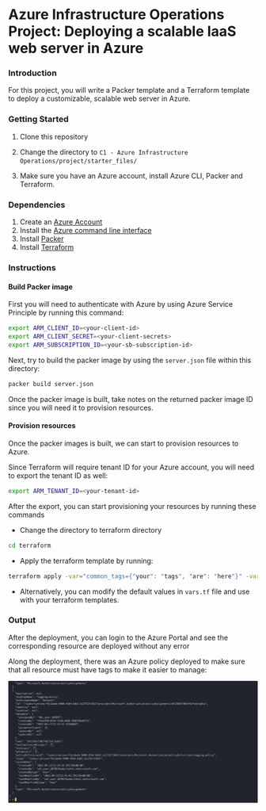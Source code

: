 # Azure Infrastructure Operations Project: Deploying a scalable IaaS web server in Azure

### Introduction
For this project, you will write a Packer template and a Terraform template to deploy a customizable, scalable web server in Azure.

### Getting Started
1. Clone this repository

2. Change the directory to `C1 - Azure Infrastructure Operations/project/starter_files/`

3. Make sure you have an Azure account, install Azure CLI, Packer and Terraform.

### Dependencies
1. Create an [Azure Account](https://portal.azure.com)
2. Install the [Azure command line interface](https://docs.microsoft.com/en-us/cli/azure/install-azure-cli?view=azure-cli-latest)
3. Install [Packer](https://www.packer.io/downloads)
4. Install [Terraform](https://www.terraform.io/downloads.html)

### Instructions

#### Build Packer image

First you will need to authenticate with Azure by using Azure Service Principle by running this command:

```bash
export ARM_CLIENT_ID=<your-client-id>
export ARM_CLIENT_SECRET=<your-client-secrets>
export ARM_SUBSCRIPTION_ID=<your-sb-subscription-id>
```

Next, try to build the packer image by using the `server.json` file within this directory:

```bash
packer build server.json
```

Once the packer image is built, take notes on the returned packer image ID since you will need it to provision resources.

#### Provision resources

Once the packer images is built, we can start to provision resources to Azure.

Since Terraform will require tenant ID for your Azure account, you will need to export the tenant ID as well:

```bash
export ARM_TENANT_ID=<your-tenant-id>
```

After the export, you can start provisioning your resources by running these commands

- Change the directory to terraform directory

```bash
cd terraform
```

- Apply the terraform template by running:

```bash
terraform apply -var="common_tags={"your": "tags", "are": "here"}" -var="image_id=<your packer image id>" -vars="number_of_vm=<number of desired VMs>"
```

- Alternatively, you can modify the default values in `vars.tf` file and use with your terraform templates.

### Output

After the deployment, you can login to the Azure Portal and see the corresponding resource are deployed without any error

Along the deployment, there was an Azure policy deployed to make sure that all resource must have tags to make it easier to manage:

![policy](policy.png "tagging policy in Azure")